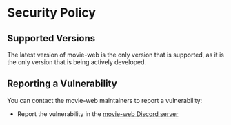 # Security Policy

## Supported Versions

The latest version of movie-web is the only version that is supported, as it is the only version that is being actively developed.

## Reporting a Vulnerability

You can contact the movie-web maintainers to report a vulnerability:
 - Report the vulnerability in the [movie-web Discord server](https://discord.gg/btRkVBF2b6)
